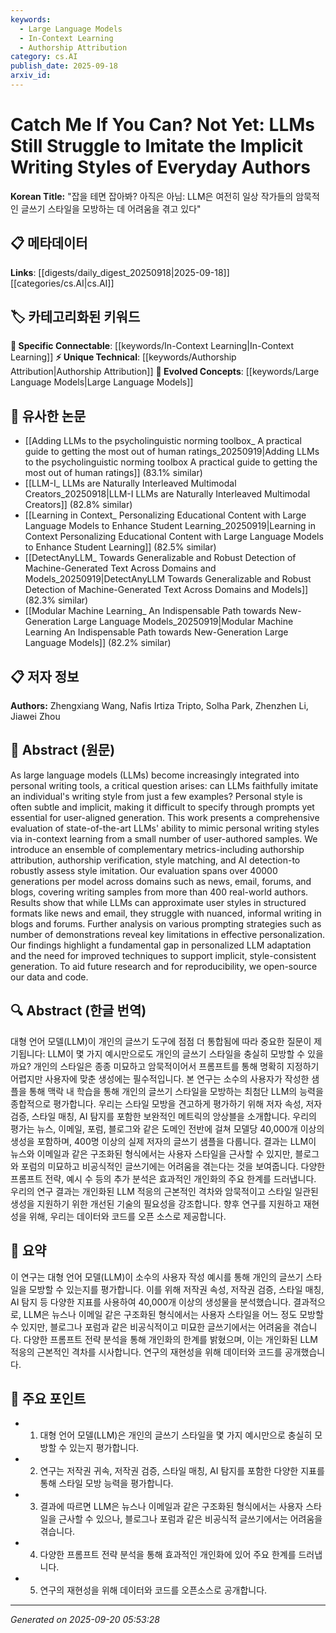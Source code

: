 ```yaml
---
keywords:
  - Large Language Models
  - In-Context Learning
  - Authorship Attribution
category: cs.AI
publish_date: 2025-09-18
arxiv_id:
---
```


<!-- KEYWORD_LINKING_METADATA:
{
  "processed_timestamp": "2025-09-22 22:35:19.223246",
  "vocabulary_version": "1.0",
  "selected_keywords": [
    "Large Language Models",
    "In-Context Learning",
    "Authorship Attribution"
  ],
  "rejected_keywords": [
    "Style Matching"
  ],
  "similarity_scores": {
    "Large Language Models": 0.8,
    "In-Context Learning": 0.77,
    "Authorship Attribution": 0.7
  },
  "extraction_method": "AI_prompt_based",
  "budget_applied": true
}
-->

# Catch Me If You Can? Not Yet: LLMs Still Struggle to Imitate the Implicit Writing Styles of Everyday Authors

**Korean Title:** "잡을 테면 잡아봐? 아직은 아님: LLM은 여전히 일상 작가들의 암묵적인 글쓰기 스타일을 모방하는 데 어려움을 겪고 있다"

## 📋 메타데이터

**Links**: [[digests/daily_digest_20250918|2025-09-18]]        [[categories/cs.AI|cs.AI]]

## 🏷️ 카테고리화된 키워드
**🔗 Specific Connectable**: [[keywords/In-Context Learning|In-Context Learning]]
**⚡ Unique Technical**: [[keywords/Authorship Attribution|Authorship Attribution]]
**🚀 Evolved Concepts**: [[keywords/Large Language Models|Large Language Models]]

## 🔗 유사한 논문
- [[Adding LLMs to the psycholinguistic norming toolbox_ A practical guide to getting the most out of human ratings_20250919|Adding LLMs to the psycholinguistic norming toolbox A practical guide to getting the most out of human ratings]] (83.1% similar)
- [[LLM-I_ LLMs are Naturally Interleaved Multimodal Creators_20250918|LLM-I LLMs are Naturally Interleaved Multimodal Creators]] (82.8% similar)
- [[Learning in Context_ Personalizing Educational Content with Large Language Models to Enhance Student Learning_20250919|Learning in Context Personalizing Educational Content with Large Language Models to Enhance Student Learning]] (82.5% similar)
- [[DetectAnyLLM_ Towards Generalizable and Robust Detection of Machine-Generated Text Across Domains and Models_20250919|DetectAnyLLM Towards Generalizable and Robust Detection of Machine-Generated Text Across Domains and Models]] (82.3% similar)
- [[Modular Machine Learning_ An Indispensable Path towards New-Generation Large Language Models_20250919|Modular Machine Learning An Indispensable Path towards New-Generation Large Language Models]] (82.2% similar)

## 📋 저자 정보

**Authors:** Zhengxiang Wang, Nafis Irtiza Tripto, Solha Park, Zhenzhen Li, Jiawei Zhou

## 📄 Abstract (원문)

As large language models (LLMs) become increasingly integrated into personal
writing tools, a critical question arises: can LLMs faithfully imitate an
individual's writing style from just a few examples? Personal style is often
subtle and implicit, making it difficult to specify through prompts yet
essential for user-aligned generation. This work presents a comprehensive
evaluation of state-of-the-art LLMs' ability to mimic personal writing styles
via in-context learning from a small number of user-authored samples. We
introduce an ensemble of complementary metrics-including authorship
attribution, authorship verification, style matching, and AI detection-to
robustly assess style imitation. Our evaluation spans over 40000 generations
per model across domains such as news, email, forums, and blogs, covering
writing samples from more than 400 real-world authors. Results show that while
LLMs can approximate user styles in structured formats like news and email,
they struggle with nuanced, informal writing in blogs and forums. Further
analysis on various prompting strategies such as number of demonstrations
reveal key limitations in effective personalization. Our findings highlight a
fundamental gap in personalized LLM adaptation and the need for improved
techniques to support implicit, style-consistent generation. To aid future
research and for reproducibility, we open-source our data and code.

## 🔍 Abstract (한글 번역)

대형 언어 모델(LLM)이 개인의 글쓰기 도구에 점점 더 통합됨에 따라 중요한 질문이 제기됩니다: LLM이 몇 가지 예시만으로도 개인의 글쓰기 스타일을 충실히 모방할 수 있을까요? 개인의 스타일은 종종 미묘하고 암묵적이어서 프롬프트를 통해 명확히 지정하기 어렵지만 사용자에 맞춘 생성에는 필수적입니다. 본 연구는 소수의 사용자가 작성한 샘플을 통해 맥락 내 학습을 통해 개인의 글쓰기 스타일을 모방하는 최첨단 LLM의 능력을 종합적으로 평가합니다. 우리는 스타일 모방을 견고하게 평가하기 위해 저자 속성, 저자 검증, 스타일 매칭, AI 탐지를 포함한 보완적인 메트릭의 앙상블을 소개합니다. 우리의 평가는 뉴스, 이메일, 포럼, 블로그와 같은 도메인 전반에 걸쳐 모델당 40,000개 이상의 생성을 포함하며, 400명 이상의 실제 저자의 글쓰기 샘플을 다룹니다. 결과는 LLM이 뉴스와 이메일과 같은 구조화된 형식에서는 사용자 스타일을 근사할 수 있지만, 블로그와 포럼의 미묘하고 비공식적인 글쓰기에는 어려움을 겪는다는 것을 보여줍니다. 다양한 프롬프트 전략, 예시 수 등의 추가 분석은 효과적인 개인화의 주요 한계를 드러냅니다. 우리의 연구 결과는 개인화된 LLM 적응의 근본적인 격차와 암묵적이고 스타일 일관된 생성을 지원하기 위한 개선된 기술의 필요성을 강조합니다. 향후 연구를 지원하고 재현성을 위해, 우리는 데이터와 코드를 오픈 소스로 제공합니다.

## 📝 요약

이 연구는 대형 언어 모델(LLM)이 소수의 사용자 작성 예시를 통해 개인의 글쓰기 스타일을 모방할 수 있는지를 평가합니다. 이를 위해 저작권 속성, 저작권 검증, 스타일 매칭, AI 탐지 등 다양한 지표를 사용하여 40,000개 이상의 생성물을 분석했습니다. 결과적으로, LLM은 뉴스나 이메일 같은 구조화된 형식에서는 사용자 스타일을 어느 정도 모방할 수 있지만, 블로그나 포럼과 같은 비공식적이고 미묘한 글쓰기에서는 어려움을 겪습니다. 다양한 프롬프트 전략 분석을 통해 개인화의 한계를 밝혔으며, 이는 개인화된 LLM 적응의 근본적인 격차를 시사합니다. 연구의 재현성을 위해 데이터와 코드를 공개했습니다.

## 🎯 주요 포인트

- 1. 대형 언어 모델(LLM)은 개인의 글쓰기 스타일을 몇 가지 예시만으로 충실히 모방할 수 있는지 평가합니다.

- 2. 연구는 저작권 귀속, 저작권 검증, 스타일 매칭, AI 탐지를 포함한 다양한 지표를 통해 스타일 모방 능력을 평가합니다.

- 3. 결과에 따르면 LLM은 뉴스나 이메일과 같은 구조화된 형식에서는 사용자 스타일을 근사할 수 있으나, 블로그나 포럼과 같은 비공식적 글쓰기에서는 어려움을 겪습니다.

- 4. 다양한 프롬프트 전략 분석을 통해 효과적인 개인화에 있어 주요 한계를 드러냅니다.

- 5. 연구의 재현성을 위해 데이터와 코드를 오픈소스로 공개합니다.

---

*Generated on 2025-09-20 05:53:28*